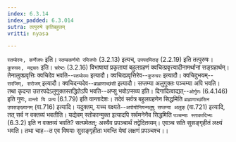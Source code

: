 ```yaml
---
index: 6.3.14
index_padded: 6.3.014
sutra: तत्पुरुषे कृतिबहुलम्
vritti: nyasa

---
```

`स्तम्बेरमः, कर्णेजपः` इति। `स्तम्बकर्णयो रमिजपोः` (3.2.13) इत्यच्, `उपपदमितङ्` (2.2.19) इति तत्पुरुषः।
`कुरुचरः, मद्रचरः` इति। `चरेष्टः` (3.2.16) विभाषायां प्रकृतायां बहुलग्रहणं क्वचित्प्रवृत्त्यादीनामर्थानां सङ्ग्रहार्थम्। तेनालुक्प्रवृत्तिः क्वचिदेव भवति--`स्तम्बेरमः` इत्यादौ। क्वचिदप्रवृत्तिरेव--`कुरुचरः` इत्यादौ। क्वचिदुभयम्--`सरजिम्, सरोजम्` इत्यादौ। क्वचिदन्यदेव--`ब्राह्मणाच्छंसी` इत्यादौ। सप्तम्या अलुगुक्तः पञ्चम्या अपि भवति। तथा कृदन्त उत्तरपदेऽलुगुक्तस्तद्धितेऽपि भवति--अप्सु भवोऽप्सव्य इति। दिगादित्वाद्यत्--`ओर्गुणः` (6.4.146) इति गुणः, `वान्तो यि प्रत्य` (6.1.79) इति वान्तादेशः।
तदेवं सर्वत्र बहुलग्रहणेन सिद्धमिति `ब्राह्मणाच्छंसिन उपसङ्ख्यानम्` (वा.716) इत्यादि। यदुक्तम्, यच्च वक्ष्यते--`अपोयोनियन्मतुषु सप्तम्या अलुक्` (वा.721) इत्यादि, तत् सर्व न वक्तव्यं भवतीति। यद्येवम् स्तोकान्मुक्त इत्यादपि सर्वमनेनैव सिद्धमिति `पञ्चम्याः स्ताकादिभ्यः` (6.3.2) इति न वक्तव्यं भवति? सत्यमेतत्; अस्यैव प्रपञ्चार्थं तद्वेदितव्यम्। एवञ्च सति सुसङ्गृहीतं लक्ष्यं भवति। तथा चाह--त एव विषयाः सुसङ्गृहीता भवन्ति येषां लक्षणं प्रपञ्चश्च।।